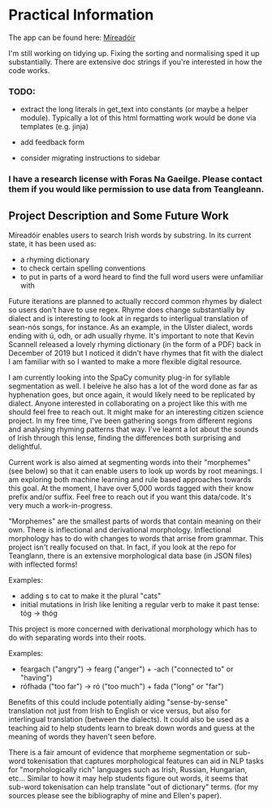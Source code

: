 # Practical Information
The app can be found here: [Míreadóir](https://mireadoir.ie)

I'm still working on tidying up. Fixing the sorting and normalising sped it up substantially. 
There are extensive doc strings if you're interested in how the code works. 

### TODO:

- extract the long literals in get_text into constants (or maybe a helper module). Typically a lot of this html formatting work would be done via templates (e.g. jinja)

- add feedback form

- consider migrating instructions to sidebar 

### I have a research license with Foras Na Gaeilge. Please contact them if you would like permission to use data from Teangleann. 

## Project Description and Some Future Work
Míreadóir enables users to search Irish words by substring. 
In its current state, it has been used as:
- a rhyming dictionary
- to check certain spelling conventions
- to put in parts of a word heard to find the full word users were unfamiliar with
  
Future iterations are planned to actually reccord common rhymes by dialect so users don't have to use regex. 
Rhyme does change substantially by dialect and is interesting to look at in regards to interligual translation of sean-nós songs, for instance. 
As an example, in the Ulster dialect, words ending with ú, odh, or adh usually rhyme. 
It's important to note that Kevin Scannell released a lovely rhyming dictionary (in the form of a PDF) back in December of 2019 but I noticed 
it didn't have rhymes that fit with the dialect I am familiar with so I wanted to make a more flexible digital resource. 

I am currently looking into the SpaCy comunity plug-in for syllable segmentation as well. I beleive he also has a lot of the word done as far as hyphenation goes, but
once again, it would likely need to be replicated by dialect. Anyone interested in collaborating on a project like this with me should feel free to reach out. 
It might make for an interesting citizen science project. In my free time, I've been gathering songs from different regions and analysing rhyming patterns that way. I've learnt a lot about the sounds of Irish through this lense, finding the differences both surprising and delightful. 

Current work is also aimed at segmenting words into their "morphemes" (see below) so that it can enable users to look up words by root meanings. 
I am exploring both machine learning and rule based approaches towards this goal. At the moment, I have over 5,000 words tagged with their know prefix and/or suffix.
Feel free to reach out if you want this data/code. It's very much a work-in-progress. 

"Morphemes" are the smallest parts of words that contain meaning on their own. There is inflectional and derivational morphology. 
Inflectional morphology has to do with changes to words that arrise from grammar. This project isn't really focused on that.
In fact, if you look at the repo for Teanglann, there is an extensive morphological data base (in JSON files) with inflected forms! 

Examples: 
- adding s to cat to make it the plural "cats"
- initial mutations in Irish like leniting a regular verb to make it past tense: tóg -> thóg

This project is more concerned with derivational morphology which has to do with separating words into their roots.

Examples:
- feargach ("angry") -> fearg ("anger") + -ach ("connected to" or "having")
- rófhada ("too far") -> ró ("too much") + fada ("long" or "far")

Benefits of this could include potentially aiding "sense-by-sense" translation not just from Irish to English or vice versus, but also for interlingual translation (between the dialects). It could also be used as a teaching aid to help students learn to break down words and guess at the meaning of words they haven't seen before. 

There is a fair amount of evidence that morpheme segmentation or sub-word tokenisation that captures morphological features can aid in NLP tasks for "morphologically rich" 
languages such as Irish, Russian, Hungarian, etc... 
Similar to how it may help students figure out words, it seems that sub-word tokenisation can help translate "out of dictionary" terms.
(for my sources please see the bibliography of mine and Ellen's paper). 

